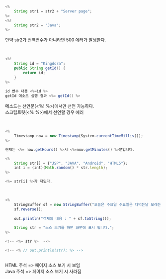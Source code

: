 ```java
<%
	String str1 = str2 + "Server page";
%>
<%! 
	String str2 = "Java";
%>
```
만약 str2가 전역변수가 아니라면 500 에러가 발생한다.

<br>

```java
<%!
	String id = "Kingdora";
	public String getId() {
		return id;
	}
%>
	
id 변수 내용 <%=id %>
getId 메소드 실행 결과 <%= getId() %>
```
메소드는 선언문(<%! %>)에서만 선언 가능하다.  
스크립트릿(<% %>)에서 선언할 경우 에러

<br>

```javascript
<%
	Timestamp now = new Timestamp(System.currentTimeMillis());
%>

현재는 <%= now.getHours() %>시 <%=now.getMinutes() %>분입니다.
```

```javascript
<%
	String str[] = {"JSP", "JAVA", "Android", "HTML5"};
	int i = (int)(Math.random() * str.length);
%>

<%= str[i] %>가 재밌다.
```

<br>

```javascript
<%
	StringBuffer sf = new StringBuffer("오늘은 수요일 수요일은 다먹는날 모레는 금요일 금요일은 집가는날");
	sf.reverse();
	
	out.println("객체의 내용 : " + sf.toString());
	
	String str = "소스 보기를 하면 화면에 표시 됩니다.";
%>

<!-- <%= str %>  -->

<!-- <% // out.println(str); %> -->
 
```
HTML 주석 => 페이지 소스 보기 시 보임  
Java 주석 => 페이지 소스 보기 시 사라짐
